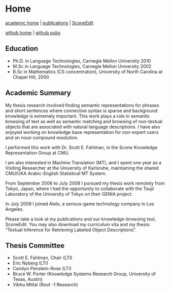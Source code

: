 # Home

[academic home](http://cs.cmu.edu/~atribble) | [publications](http://www.cs.cmu.edu/~atribble/Publications2013.htm) | [SconeEdit](http://www.cs.cmu.edu/~atribble/SconeEdit2013.htm)

[github home](http://asagae.github.io) | [github pubs](https://asagae.github.io/publications)

## Education
- Ph.D. in Language Technologies, Carnegie Mellon University 2010
- M.Sc in Language Technologies, Carnegie Mellon University 2002
- B.Sc in Mathematics (CS concentration), University of North Carolina at Chapel Hill, 2000

## Academic Summary
My thesis research involved finding semantic representations for phrases and short sentences where connective syntax is sparse and background knowledge is extremely important. This work plays a role in semantic browsing of text as well as semantic matching and browsing of non-textual objects that are associated with natural language descriptions. I have also enjoyed working on knowledge base representation for non-expert users and on noun compound resolution.

I performed this work with Dr. Scott E. Fahlman, in the Scone Knowledge Representation Group at CMU.

I am also interested in Machine Translation (MT), and I spent one year as a Visiting Researcher at the University of Karlsruhe, maintaining the shared CMU/UKA Arabic-English Statistical MT System.

From September 2006 to July 2008 I pursued my thesis work remotely from Tokyo, Japan, where I had the opportunity to collaborate with the Tsujii Laboratory of the University of Tokyo on their GENIA project.

In July 2008 I joined Alelo, a serious-game technology company in Los Angeles.

Please take a look at my publications and our knowledge-browsing tool, SconeEdit. You may also download my curriculum vita and my thesis: “Textual Inference for Retrieving Labeled Object Descriptions”.

## Thesis Committee
- Scott E. Fahlman, Chair (LTI)
- Eric Nyberg (LTI)
- Carolyn Penstein-Rose (LTI)
- Bruce W. Porter (Knowledge Systems Research Group, University of Texas, Austin)
- Vibhu Mittal (Root -1 Research)
